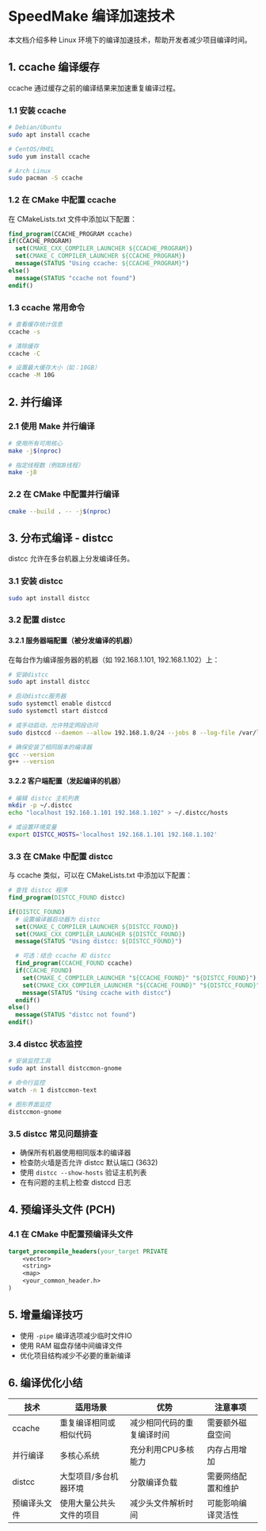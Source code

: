 # SpeedMake 编译加速技术

本文档介绍多种 Linux 环境下的编译加速技术，帮助开发者减少项目编译时间。

## 1. ccache 编译缓存

ccache 通过缓存之前的编译结果来加速重复编译过程。

### 1.1 安装 ccache

```bash
# Debian/Ubuntu
sudo apt install ccache

# CentOS/RHEL
sudo yum install ccache

# Arch Linux
sudo pacman -S ccache
```

### 1.2 在 CMake 中配置 ccache

在 CMakeLists.txt 文件中添加以下配置：

```cmake
find_program(CCACHE_PROGRAM ccache)
if(CCACHE_PROGRAM)
  set(CMAKE_CXX_COMPILER_LAUNCHER ${CCACHE_PROGRAM})
  set(CMAKE_C_COMPILER_LAUNCHER ${CCACHE_PROGRAM})
  message(STATUS "Using ccache: ${CCACHE_PROGRAM}")
else()
  message(STATUS "ccache not found")
endif()
```

### 1.3 ccache 常用命令

```bash
# 查看缓存统计信息
ccache -s

# 清除缓存
ccache -C

# 设置最大缓存大小（如：10GB）
ccache -M 10G
```

## 2. 并行编译

### 2.1 使用 Make 并行编译

```bash
# 使用所有可用核心
make -j$(nproc)

# 指定线程数（例如8线程）
make -j8
```

### 2.2 在 CMake 中配置并行编译

```bash
cmake --build . -- -j$(nproc)
```

## 3. 分布式编译 - distcc

distcc 允许在多台机器上分发编译任务。

### 3.1 安装 distcc

```bash
sudo apt install distcc
```

### 3.2 配置 distcc

#### 3.2.1 服务器端配置（被分发编译的机器）

在每台作为编译服务器的机器（如 192.168.1.101, 192.168.1.102）上：

```bash
# 安装distcc
sudo apt install distcc

# 启动distcc服务器
sudo systemctl enable distccd
sudo systemctl start distccd

# 或手动启动，允许特定网段访问
sudo distccd --daemon --allow 192.168.1.0/24 --jobs 8 --log-file /var/log/distccd.log

# 确保安装了相同版本的编译器
gcc --version
g++ --version
```

#### 3.2.2 客户端配置（发起编译的机器）

```bash
# 编辑 distcc 主机列表
mkdir -p ~/.distcc
echo "localhost 192.168.1.101 192.168.1.102" > ~/.distcc/hosts

# 或设置环境变量
export DISTCC_HOSTS='localhost 192.168.1.101 192.168.1.102'
```

### 3.3 在 CMake 中配置 distcc

与 ccache 类似，可以在 CMakeLists.txt 中添加以下配置：

```cmake
# 查找 distcc 程序
find_program(DISTCC_FOUND distcc)

if(DISTCC_FOUND)
  # 设置编译器启动器为 distcc
  set(CMAKE_C_COMPILER_LAUNCHER ${DISTCC_FOUND})
  set(CMAKE_CXX_COMPILER_LAUNCHER ${DISTCC_FOUND})
  message(STATUS "Using distcc: ${DISTCC_FOUND}")

  # 可选：结合 ccache 和 distcc
  find_program(CCACHE_FOUND ccache)
  if(CCACHE_FOUND)
    set(CMAKE_C_COMPILER_LAUNCHER "${CCACHE_FOUND}" "${DISTCC_FOUND}")
    set(CMAKE_CXX_COMPILER_LAUNCHER "${CCACHE_FOUND}" "${DISTCC_FOUND}")
    message(STATUS "Using ccache with distcc")
  endif()
else()
  message(STATUS "distcc not found")
endif()
```

### 3.4 distcc 状态监控

```bash
# 安装监控工具
sudo apt install distccmon-gnome

# 命令行监控
watch -n 1 distccmon-text

# 图形界面监控
distccmon-gnome
```

### 3.5 distcc 常见问题排查

- 确保所有机器使用相同版本的编译器
- 检查防火墙是否允许 distcc 默认端口 (3632)
- 使用 `distcc --show-hosts` 验证主机列表
- 在有问题的主机上检查 distccd 日志

## 4. 预编译头文件 (PCH)

### 4.1 在 CMake 中配置预编译头文件

```cmake
target_precompile_headers(your_target PRIVATE
    <vector>
    <string>
    <map>
    <your_common_header.h>
)
```

## 5. 增量编译技巧

- 使用 `-pipe` 编译选项减少临时文件IO
- 使用 RAM 磁盘存储中间编译文件
- 优化项目结构减少不必要的重新编译

## 6. 编译优化小结

| 技术         | 适用场景               | 优势                     | 注意事项                 |
|-------------|------------------------|--------------------------|--------------------------|
| ccache      | 重复编译相同或相似代码  | 减少相同代码的重复编译时间 | 需要额外磁盘空间          |
| 并行编译     | 多核心系统             | 充分利用CPU多核能力       | 内存占用增加             |
| distcc      | 大型项目/多台机器环境   | 分散编译负载              | 需要网络配置和维护        |
| 预编译头文件  | 使用大量公共头文件的项目 | 减少头文件解析时间        | 可能影响编译灵活性        |
